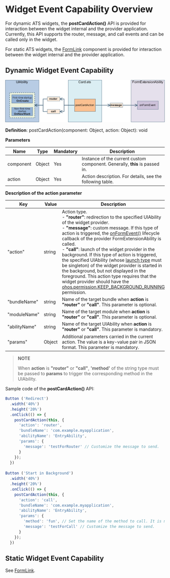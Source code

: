 # Widget Event Capability Overview

For dynamic ATS widgets, the **postCardAction()** API is provided for interaction between the widget internal and the provider application. Currently, this API supports the router, message, and call events and can be called only in the widget.

For static ATS widgets, the [FormLink](../../application-dev/reference/arkui-ts/ts-container-formlink.md) component is provided for interaction between the widget internal and the provider application.

## Dynamic Widget Event Capability
![WidgetPostCardAction](figures/WidgetPostCardAction.png)

**Definition**: postCardAction(component: Object, action: Object): void

**Parameters**


| Name| Type| Mandatory| Description|
| -------- | -------- | -------- | -------- |
| component | Object | Yes| Instance of the current custom component. Generally, **this** is passed in.|
| action | Object | Yes| Action description. For details, see the following table.|

**Description of the action parameter**


| Key | Value | Description|
| -------- | -------- | -------- |
| "action" | string | Action type.<br>- **"router"**: redirection to the specified UIAbility of the widget provider.<br>- **"message"**: custom message. If this type of action is triggered, the [onFormEvent()](../reference/apis/js-apis-app-form-formExtensionAbility.md#onformevent) lifecycle callback of the provider FormExtensionAbility is called.<br>- **"call"**: launch of the widget provider in the background. If this type of action is triggered, the specified UIAbility (whose [launch type](uiability-launch-type.md) must be singleton) of the widget provider is started in the background, but not displayed in the foreground. This action type requires that the widget provider should have the [ohos.permission.KEEP_BACKGROUND_RUNNING](../security/permission-list.md#ohospermissionkeep_background_running) permission.|
| "bundleName" | string | Name of the target bundle when **action** is **"router"** or **"call"**. This parameter is optional.|
| "moduleName" | string | Name of the target module when **action** is **"router"** or **"call"**. This parameter is optional.|
| "abilityName" | string | Name of the target UIAbility when **action** is **"router"** or **"call"**. This parameter is mandatory.|
| "params" | Object | Additional parameters carried in the current action. The value is a key-value pair in JSON format. This parameter is mandatory.|

>**NOTE**
>
>When **action** is **"router"** or **"call"**, **'method'** of the string type must be passed to **params** to trigger the corresponding method in the UIAbility.

Sample code of the **postCardAction()** API:

```typescript
Button ('Redirect')
  .width('40%')
  .height('20%')
  .onClick(() => {
    postCardAction(this, {
      'action': 'router',
      'bundleName': 'com.example.myapplication',
      'abilityName': 'EntryAbility',
      'params': {
        'message': 'testForRouter' // Customize the message to send.
      }
    });
  })

Button ('Start in Background')
  .width('40%')
  .height('20%')
  .onClick(() => {
    postCardAction(this, {
      'action': 'call',
      'bundleName': 'com.example.myapplication',
      'abilityName': 'EntryAbility',
      'params': {
        'method': 'fun', // Set the name of the method to call. It is mandatory.
        'message': 'testForCall' // Customize the message to send.
      }
    });
  })
```

## Static Widget Event Capability
See [FormLink](../../application-dev/reference/arkui-ts/ts-container-formlink.md).
